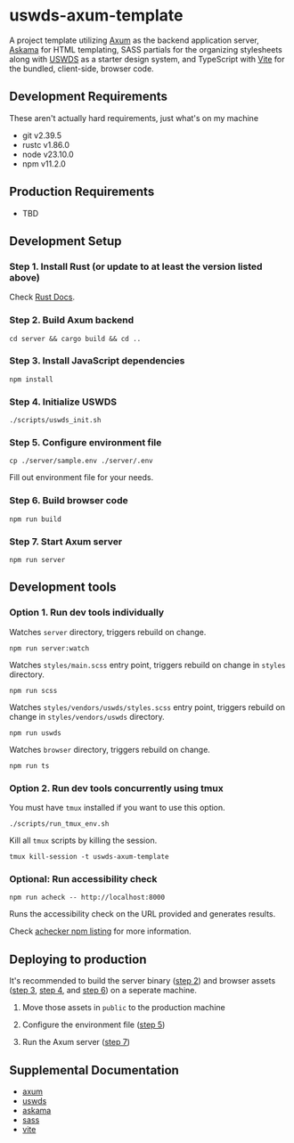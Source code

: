 # uswds-axum-template

A project template utilizing [Axum](https://github.com/tokio-rs/axum) as the backend application server, [Askama](https://github.com/askama-rs/askama) for HTML templating, SASS partials for the organizing stylesheets along with [USWDS](https://designsystem.digital.gov/) as a starter design system, and TypeScript with [Vite](https://vite.dev/) for the bundled, client-side, browser code.

## Development Requirements

These aren't actually hard requirements, just what's on my machine

- git v2.39.5
- rustc v1.86.0
- node v23.10.0
- npm v11.2.0

## Production Requirements

- TBD

## Development Setup

### Step 1. Install Rust (or update to at least the version listed above)

Check [Rust Docs](https://doc.rust-lang.org/book/ch01-01-installation.html#installing-rustup-on-linux-or-macos).

### Step 2. Build Axum backend

```shell
cd server && cargo build && cd ..
```

### Step 3. Install JavaScript dependencies

```shell
npm install
```

### Step 4. Initialize USWDS

```shell
./scripts/uswds_init.sh
```

### Step 5. Configure environment file

```shell
cp ./server/sample.env ./server/.env
```

Fill out environment file for your needs.

### Step 6. Build browser code

```shell
npm run build
```

### Step 7. Start Axum server

```shell
npm run server
```

## Development tools

### Option 1. Run dev tools individually

Watches `server` directory, triggers rebuild on change.

```shell
npm run server:watch
```

Watches `styles/main.scss` entry point, triggers rebuild on change in `styles` directory.

```shell
npm run scss
```

Watches `styles/vendors/uswds/styles.scss` entry point, triggers rebuild on change in `styles/vendors/uswds` directory.

```shell
npm run uswds
```

Watches `browser` directory, triggers rebuild on change.

```shell
npm run ts
```

### Option 2. Run dev tools concurrently using tmux

You must have `tmux` installed if you want to use this option.

```shell
./scripts/run_tmux_env.sh
```

Kill all `tmux` scripts by killing the session.

```shell
tmux kill-session -t uswds-axum-template
```

### Optional: Run accessibility check

```shell
npm run acheck -- http://localhost:8000
```

Runs the accessibility check on the URL provided and generates results.

Check [achecker npm listing](https://www.npmjs.com/package/accessibility-checker#Configuration) for more information.

## Deploying to production

It's recommended to build the server binary ([step 2](#step-2-build-axum-backend)) and browser assets ([step 3](#step-3-install-javascript-dependencies), [step 4](#step-4-initialize-uswds), and [step 6](#step-6-build-browser-code)) on a seperate machine.

1. Move those assets in `public` to the production machine

1. Configure the environment file ([step 5](#step-5-configure-environment-file))

1. Run the Axum server ([step 7](#step-7-start-axum-server))

## Supplemental Documentation

- [axum](https://docs.rs/axum/latest/axum/)
- [uswds](https://designsystem.digital.gov/)
- [askama](https://docs.rs/askama/latest/askama/)
- [sass](https://sass-lang.com/)
- [vite](https://vite.dev/)
